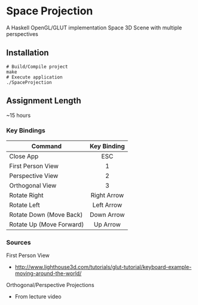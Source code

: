 # Space Projection


A Haskell OpenGL/GLUT implementation Space 3D Scene with multiple perspectives

## Installation
    # Build/Compile project
    make
    # Execute application
    ./SpaceProjection

## Assignment Length
~15 hours

  
### Key Bindings

| Command                  | Key Binding   |
| ------------------------ |:-------------:|
| Close App                | ESC           |
| First Person View        |  1            |
| Perspective View         |  2            |
| Orthogonal View          |  3            |
| Rotate Right             | Right Arrow   |
| Rotate Left              | Left Arrow    |
| Rotate Down (Move Back)  | Down Arrow    |
| Rotate Up (Move Forward) | Up Arrow      |
    

### Sources

First Person View

- http://www.lighthouse3d.com/tutorials/glut-tutorial/keyboard-example-moving-around-the-world/


Orthogonal/Perspective Projections

- From lecture video